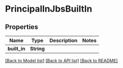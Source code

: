 # PrincipalInJbsBuiltIn

## Properties

Name | Type | Description | Notes
------------ | ------------- | ------------- | -------------
**built_in** | **String** |  | 

[[Back to Model list]](../README.md#documentation-for-models) [[Back to API list]](../README.md#documentation-for-api-endpoints) [[Back to README]](../README.md)


